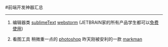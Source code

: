 #前端开发神器汇总

---
1. 编辑器类
[sublimeText](https://www.sublimetext.com/)
[webstorm](https://www.jetbrains.com/webstorm/) (JETBRAIN家的所有产品学生都可以[免费使用](http://blog.jetbrains.com/blog/2014/09/23/jetbrains-makes-its-products-free-for-students/))

2. 看图工具
稍微重一点的 [photoshop](https://www.google.com/webhp?sourceid=chrome-instant&ion=1&espv=2&ie=UTF-8#q=photoshop%20%E7%A0%B4%E8%A7%A3%E7%89%88)
昨天刚被安利的一款 [markman](http://www.getmarkman.com/)
